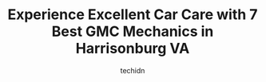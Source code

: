 ---
layout: ampstory
image: https://images.unsplash.com/photo-1568616389075-7ec27e747c9a?ixlib=rb-4.0.3&ixid=MnwxMjA3fDB8MHxwaG90by1wYWdlfHx8fGVufDB8fHx8&auto=format&fit=crop&w=640&h=853&q=80
author: techidn
featured: false
description: For top-quality automotive repairs and maintenance, visit the 7 best GMC Mechanic in Harrisonburg VA, USA. Their reputation for excellence and their dedication to customer satisfaction make 
title: Experience Excellent Car Care with 7 Best GMC Mechanics in Harrisonburg VA
cover:
   title: Experience Excellent Car Care with 7 Best GMC Mechanics in Harrisonburg VA
   subtitle: Rickpate
   background: https://images.unsplash.com/photo-1568616389075-7ec27e747c9a?ixlib=rb-4.0.3&ixid=MnwxMjA3fDB8MHxwaG90by1wYWdlfHx8fGVufDB8fHx8&auto=format&fit=crop&w=640&h=853&q=80

pages: 
 - layout: thirds
   top: <h1>#1 Caliber Collision</h1>
   bottom: "<p>While I do recommend this business I feel that they can improve on their customer service at the front desk. I had a difficult time getting scheduled and wasnt aware tha</p>"
   background: https://www.knot35.com/toplist/wp-content/uploads/2023/06/best-gmc-mechanic-1-in-harrisonburg-va-1685841693.jpeg
   backgroundblur: true
 - layout: thirds
   top: <h1>#2 Route 11 Automotive Repair</h1>
   bottom: "<p>49 Log Homes Dr, Harrisonburg, VA 22801, United States</p>"
   background: https://www.knot35.com/toplist/wp-content/uploads/2023/06/best-gmc-mechanic-2-in-harrisonburg-va-1685841694.jpeg
   cta:
      link: https://www.knot35.com/toplist/experience-excellent-car-care-with-7-best-gmc-mechanics-in-harrisonburg-va/
      text: Experience Excellent Car Care with 7 Best GMC Mechanics in Harrisonburg VA
 - layout: thirds
   top: <h1>#3 AAMCO Transmissions & Total Car Care</h1>
   bottom: "<p>1851 Reservoir St, Harrisonburg, VA 22801, United States</p>"
   background: https://www.knot35.com/toplist/wp-content/uploads/2023/06/best-gmc-mechanic-3-in-harrisonburg-va-1685841695.jpeg
   cta:
      link: https://www.knot35.com/toplist/experience-excellent-car-care-with-7-best-gmc-mechanics-in-harrisonburg-va/
      text: Experience Excellent Car Care with 7 Best GMC Mechanics in Harrisonburg VA
 - layout: thirds
   top: <h1>#4 Car ER</h1>
   bottom: "<p>1042 W Market St, Harrisonburg, VA 22801, United States</p>"
   background: https://images.unsplash.com/photo-1574169208507-84376144848b?ixlib=rb-4.0.3&ixid=MnwxMjA3fDB8MHxwaG90by1wYWdlfHx8fGVufDB8fHx8&auto=format&fit=crop&w=640&h=853&q=80
   cta:
      link: https://www.knot35.com/toplist/experience-excellent-car-care-with-7-best-gmc-mechanics-in-harrisonburg-va/
      text: Experience Excellent Car Care with 7 Best GMC Mechanics in Harrisonburg VA
 - layout: thirds
   top: <h1>#5 Liberty Auto Service & ALs Tires</h1>
   bottom: "<p>764 E Market St, Harrisonburg, VA 22801, United States</p>"
   background: https://images.unsplash.com/photo-1618005182384-a83a8bd57fbe?ixlib=rb-4.0.3&ixid=MnwxMjA3fDB8MHxwaG90by1wYWdlfHx8fGVufDB8fHx8&auto=format&fit=crop&w=640&h=853&q=80
   cta:
      link: https://www.knot35.com/toplist/experience-excellent-car-care-with-7-best-gmc-mechanics-in-harrisonburg-va/
      text: Experience Excellent Car Care with 7 Best GMC Mechanics in Harrisonburg VA
 - layout: thirds
   top: <h1>#6 Blue Ridge Automotive</h1>
   bottom: "<p>1790 Harpine Hwy, Harrisonburg, VA 22802, United States</p>"
   background: https://images.unsplash.com/photo-1567360425618-1594206637d2?ixlib=rb-4.0.3&ixid=MnwxMjA3fDB8MHxwaG90by1wYWdlfHx8fGVufDB8fHx8&auto=format&fit=crop&w=640&h=853&q=80
   cta:
      link: https://www.knot35.com/toplist/experience-excellent-car-care-with-7-best-gmc-mechanics-in-harrisonburg-va/
      text: Experience Excellent Car Care with 7 Best GMC Mechanics in Harrisonburg VA
 - layout: thirds
   top: <h1>#7 Richards Auto Services</h1>
   bottom: "<p>896 Waterman Dr, Harrisonburg, VA 22802, United States</p>"
   background: https://images.unsplash.com/photo-1615749413727-825b59a857b5?ixlib=rb-4.0.3&ixid=MnwxMjA3fDB8MHxwaG90by1wYWdlfHx8fGVufDB8fHx8&auto=format&fit=crop&w=640&h=853&q=80
   cta:
      link: https://www.knot35.com/toplist/experience-excellent-car-care-with-7-best-gmc-mechanics-in-harrisonburg-va/
      text: Experience Excellent Car Care with 7 Best GMC Mechanics in Harrisonburg VA
 - layout: thirds
   middle: Continue reading...
   background: https://images.unsplash.com/photo-1518640467707-6811f4a6ab73?ixlib=rb-4.0.3&ixid=MnwxMjA3fDB8MHxwaG90by1wYWdlfHx8fGVufDB8fHx8&auto=format&fit=crop&w=640&h=853&q=80
   cta:
      link: https://www.knot35.com/toplist/experience-excellent-car-care-with-7-best-gmc-mechanics-in-harrisonburg-va/
      text: Experience Excellent Car Care with 7 Best GMC Mechanics in Harrisonburg VA
      
---